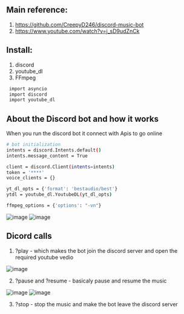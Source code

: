 ## Main reference: 
   1) https://github.com/CreepyD246/discord-music-bot 
   2) https://www.youtube.com/watch?v=j_sD9udZnCk

## Install:
  1) discord 
  2) youtube_dl 
  3) FFmpeg 
  ```bash
   import asyncio
   import discord
   import youtube_dl
```
## About the Discord bot and how it works
When you run the discord bot it connect with Apis to go online

```bash
# bot initialization
intents = discord.Intents.default()
intents.message_content = True

client = discord.Client(intents=intents)
token = '****'
voice_clients = {}

yt_dl_opts = {'format': 'bestaudio/best'}
ytdl = youtube_dl.YoutubeDL(yt_dl_opts)

ffmpeg_options = {'options': "-vn"}

```
![image](https://user-images.githubusercontent.com/97995173/219145803-11e5a3d4-31d8-438c-8bf0-5b40123b06fe.png)
![image](https://user-images.githubusercontent.com/97995173/219148524-332163e0-a827-4424-824c-b4ebd4573448.png)

## Dicord calls

1) ?play - which makes the bot join the discord server and open the required youtube vedio
              
![image](https://user-images.githubusercontent.com/97995173/219150920-c50d007b-996b-483d-878d-0a121b72b981.png) 


2)  ?pause and ?resume - basicaly pause and resume the music

![image](https://user-images.githubusercontent.com/97995173/219151437-4eef07fa-8304-4e82-94a9-63482d39ae2f.png) ![image](https://user-images.githubusercontent.com/97995173/219153547-0e9dfa14-b779-488c-9c45-031095b8125b.png)

3) ?stop - stop the music and make the bot leave the discord server 



